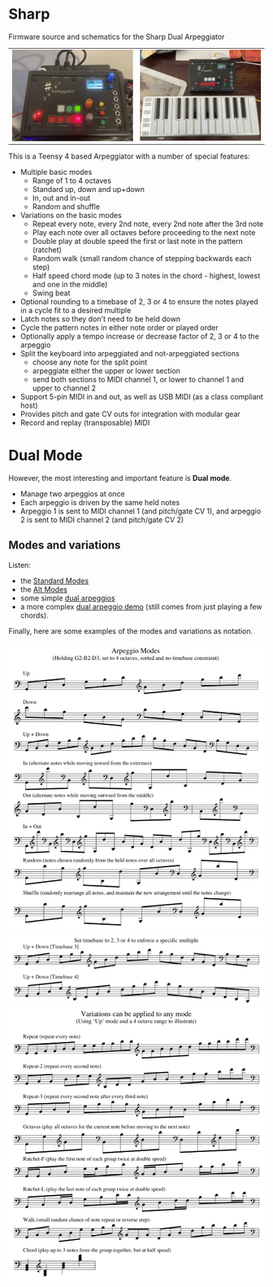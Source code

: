 # Sharp
Firmware source and schematics for the Sharp Dual Arpeggiator

<table>
  <tr>
    <td><img src="Pics/IMG_2171.jpg" alt="Sharp Dual Arpeggiator" width="500px"></td>
    <td><img src="Pics/IMG_0294.jpeg" alt="With USB keyboard" width="500px"></td>
  </tr>  
</table>

This is a Teensy 4 based Arpeggiator with a number of special features:

- Multiple basic modes
  - Range of 1 to 4 octaves
  - Standard up, down and up+down
  - In, out and in-out 
  - Random and shuffle
- Variations on the basic modes
  - Repeat every note, every 2nd note, every 2nd note after the 3rd note
  - Play each note over all octaves before proceeding to the next note
  - Double play at double speed the first or last note in the pattern (ratchet)
  - Random walk (small random chance of stepping backwards each step)
  - Half speed chord mode (up to 3 notes in the chord - highest, lowest and one in the middle)
  - Swing beat
- Optional rounding to a timebase of 2, 3 or 4 to ensure the notes played in a cycle fit to a desired multiple
- Latch notes so they don't need to be held down
- Cycle the pattern notes in either note order or played order
- Optionally apply a tempo increase or decrease factor of 2, 3 or 4 to the arpeggio
- Split the keyboard into arpeggiated and not-arpeggiated sections
  - choose any note for the split point
  - arpeggiate either the upper or lower section
  - send both sections to MIDI channel 1, or lower to channel 1 and upper to channel 2
- Support 5-pin MIDI in and out, as well as USB MIDI (as a class compliant host)
- Provides pitch and gate CV outs for integration with modular gear
- Record and replay (transposable) MIDI

# Dual Mode
However, the most interesting and important feature is **Dual mode**.

- Manage two arpeggios at once
- Each arpeggio is driven by the same held notes
- Arpeggio 1 is sent to MIDI channel 1 (and pitch/gate CV 1), and arpeggio 2 is sent to MIDI channel 2 (and pitch/gate CV 2)

## Modes and variations 

Listen:

- the <a href="http://thewessens.net/Sharp/Standard Modes.mp3">Standard Modes</a>
- the <a href="http://thewessens.net/Sharp/AltModes.mp3">Alt Modes</a>
- some simple <a href="http://thewessens.net/Sharp/Simple Dual.mp3">dual arpeggios</a>
- a more complex <a href="http://thewessens.net/Sharp/Dual Demo.mp3">dual arpeggio demo</a> (still comes from just playing a few chords).

Finally, here are some examples of the modes and variations as notation.

<img src="Docs/Modes.png" alt="Modes" width="650px">
<img src="Docs/Timebase.png" alt="Timebase" width="650px">
<img src="Docs/Variations.png" alt="Variations" width="650px">
